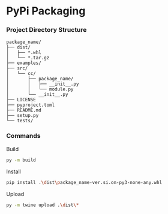 # PyPi Packaging

### Project Directory Structure

```
package_name/
├── dist/
│   ├── *.whl
│   └── *.tar.gz
├── examples/
├── src/
│   └── cc/
│       ├── package_name/
│       │   ├── __init__.py
│       │   └── module.py
│       └── __init__.py
├── LICENSE
├── pyproject.toml
├── README.md
├── setup.py
└── tests/
```

### Commands

Build

```bash
py -m build
```

Install

```bash
pip install .\dist\package_name-ver.si.on-py3-none-any.whl
```

Upload

```bash
py -m twine upload .\dist\*
```



